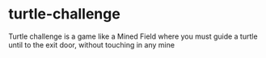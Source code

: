 # turtle-challenge
Turtle challenge is a game like a Mined Field where you must guide a turtle until to the exit door, without touching in any mine
